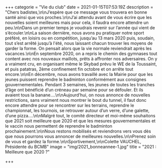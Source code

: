 +++
categorie = "Vie du club"
date = 2021-01-15T07:53:19Z
description = "Chers badistes,\n\nJ’espère que ce message vous trouvera en bonne santé ainsi que vos proches.\n\nJ’ai attendu avant de vous écrire que les nouvelles soient meilleures mais pour cela, il faudra encore attendre un peu.\n\nDans un premier temps je voudrais revenir sur l’année qui vient de s’écouler.\n\nLa saison dernière, nous avons pu pratiquer notre sport préféré, en loisirs ou en compétition, jusqu’au 13 mars 2020 puis, soudain, tout s’est arrêté jusqu’à l'été, nous laissant chacun trouver les moyens de garder la forme. On pensait alors que la vie normale reviendrait après les vacances.\n\nEn septembre 2020, on a repris le chemin des gymnases tout content avec nos nouveaux maillots, prêts à affronter nos adversaires. On y a vraiment cru, en organisant même le Skybad prévu le WE de la Toussaint, et puis patatras, 2ème confinement fin octobre et on arrête tout encore.\n\nEn décembre, nous avons travaillé avec la Mairie pour que les jeunes puissent reprendre le badminton conformément aux consignes gouvernementales. Pendant 3 semaines, les jeunes de toutes les tranches d’âge ont bénéficié d’un créneau par semaine pour se défouler. Et ils avaient tous la banane....\n\nAujourd’hui, on nous annonce de nouvelles restrictions, sans vraiment nous montrer le bout du tunnel, il faut donc encore attendre pour se rencontrer sur les terrains, reprendre le championnat, les tournois, se retrouver autour d’un verre, d’une galette, d’une pizza....\n\nMalgré tout, le comité directeur et moi-même souhaitons que 2021 soit meilleure que 2020 et que les mesures gouvernementales et le vaccin nous permettent de reprendre le badminton prochainement.\n\nNous restons mobilisés et reviendrons vers vous dès que nous pourrons vous annoncer de meilleures nouvelles.\n\nPrenez soin de vous et gardez la forme.\n\nSportivement,\n\nColette VAUCHEL, Présidente du BCMB"
image = "img/2021_bonneannee-1.jpg"
title = "2021 : Meilleure que 2020 ?"

+++
